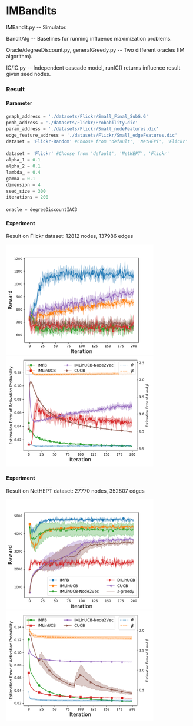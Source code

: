 # IMBandits

IMBandit.py -- Simulator.

BanditAlg -- Baselines for running influence maximization problems.

Oracle/degreeDiscount.py, generalGreedy.py -- Two different oracles (IM algorithm).

IC/IC.py -- Independent cascade model, runIC() returns influence result given seed nodes.

### Result

#### Parameter

```python
graph_address = './datasets/Flickr/Small_Final_SubG.G'
prob_address = './datasets/Flickr/Probability.dic'
param_address = './datasets/Flickr/Small_nodeFeatures.dic'
edge_feature_address = './datasets/Flickr/Small_edgeFeatures.dic'
dataset = 'Flickr-Random' #Choose from 'default', 'NetHEPT', 'Flickr'

dataset = 'Flickr' #Choose from 'default', 'NetHEPT', 'Flickr'
alpha_1 = 0.1
alpha_2 = 0.1
lambda_ = 0.4
gamma = 0.1
dimension = 4
seed_size = 300
iterations = 200

oracle = degreeDiscountIAC3
```

#### Experiment
Result on Flickr dataset: 12812 nodes, 137986 edges

<p float="left">
<img src="./SimulationResults/AvgReward_Flickr.pdf" alt="alt text" width="400" height="300">
<img src="./SimulationResults/loss_Flickr.pdf" alt="alt text" width="400" height="300">
</p>




#### Experiment

Result on NetHEPT dataset: 27770 nodes, 352807 edges

<p float="left">
<img src="./SimulationResults/AvgReward_NETHEPT.pdf" alt="alt text" width="400" height="300">
<img src="./SimulationResults/loss_NetHEPT.pdf" alt="alt text" width="400" height="300">
</p>

